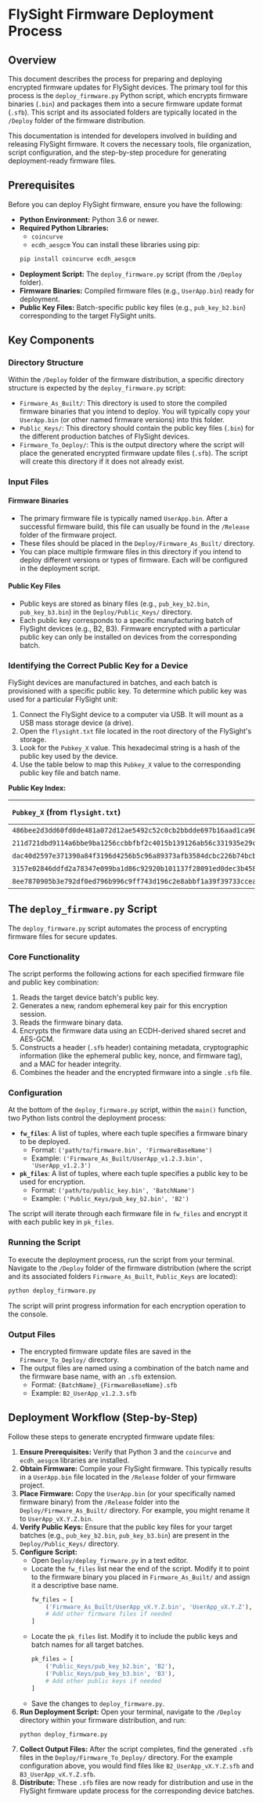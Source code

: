 # FlySight Firmware Deployment Process

## Overview

This document describes the process for preparing and deploying encrypted firmware updates for FlySight devices. The primary tool for this process is the `deploy_firmware.py` Python script, which encrypts firmware binaries (`.bin`) and packages them into a secure firmware update format (`.sfb`). This script and its associated folders are typically located in the `/Deploy` folder of the firmware distribution.

This documentation is intended for developers involved in building and releasing FlySight firmware. It covers the necessary tools, file organization, script configuration, and the step-by-step procedure for generating deployment-ready firmware files.

## Prerequisites

Before you can deploy FlySight firmware, ensure you have the following:

*   **Python Environment:** Python 3.6 or newer.
*   **Required Python Libraries:**
    *   `coincurve`
    *   `ecdh_aesgcm`
    You can install these libraries using pip:
    ```bash
    pip install coincurve ecdh_aesgcm
    ```
*   **Deployment Script:** The `deploy_firmware.py` script (from the `/Deploy` folder).
*   **Firmware Binaries:** Compiled firmware files (e.g., `UserApp.bin`) ready for deployment.
*   **Public Key Files:** Batch-specific public key files (e.g., `pub_key_b2.bin`) corresponding to the target FlySight units.

## Key Components

### Directory Structure

Within the `/Deploy` folder of the firmware distribution, a specific directory structure is expected by the `deploy_firmware.py` script:

*   `Firmware_As_Built/`: This directory is used to store the compiled firmware binaries that you intend to deploy. You will typically copy your `UserApp.bin` (or other named firmware versions) into this folder.
*   `Public_Keys/`: This directory should contain the public key files (`.bin`) for the different production batches of FlySight devices.
*   `Firmware_To_Deploy/`: This is the output directory where the script will place the generated encrypted firmware update files (`.sfb`). The script will create this directory if it does not already exist.

### Input Files

#### Firmware Binaries

*   The primary firmware file is typically named `UserApp.bin`. After a successful firmware build, this file can usually be found in the `/Release` folder of the firmware project.
*   These files should be placed in the `Deploy/Firmware_As_Built/` directory.
*   You can place multiple firmware files in this directory if you intend to deploy different versions or types of firmware. Each will be configured in the deployment script.

#### Public Key Files

*   Public keys are stored as binary files (e.g., `pub_key_b2.bin`, `pub_key_b3.bin`) in the `Deploy/Public_Keys/` directory.
*   Each public key corresponds to a specific manufacturing batch of FlySight devices (e.g., B2, B3). Firmware encrypted with a particular public key can only be installed on devices from the corresponding batch.

### Identifying the Correct Public Key for a Device

FlySight devices are manufactured in batches, and each batch is provisioned with a specific public key. To determine which public key was used for a particular FlySight unit:

1.  Connect the FlySight device to a computer via USB. It will mount as a USB mass storage device (a drive).
2.  Open the `flysight.txt` file located in the root directory of the FlySight's storage.
3.  Look for the `Pubkey_X` value. This hexadecimal string is a hash of the public key used by the device.
4.  Use the table below to map this `Pubkey_X` value to the corresponding public key file and batch name.

**Public Key Index:**

| `Pubkey_X` (from `flysight.txt`)                             | Public Key File      | Batch Name |
| :--------------------------------------------------------- | :------------------- | :--------- |
| `486bee2d3dd60fd0de481a072d12ae5492c52c0cb2bbdde697b16aad1ca903f3` | `pub_key_b2.bin`     | B2         |
| `211d721dbd9114a6bbe9ba1256ccbbfbf2c4015b139126ab56c331935e29c016` | `pub_key_b3.bin`     | B3         |
| `dac40d2597e371390a84f3196d4256b5c96a89373afb3584dcbc226b74bcbc0c` | `pub_key_b4.bin`     | B4         |
| `3157e02846ddfd2a78347e099ba1d86c92920b101137f28091ed0dec3b4589c2`  | `pub_key_b5.bin`     | B5         |
| `8ee7870905b3e792df0ed796b996c9ff743d196c2e8abbf1a39f39733cceac80` | `pub_key_b6.bin`     | B6         |

## The `deploy_firmware.py` Script

The `deploy_firmware.py` script automates the process of encrypting firmware files for secure updates.

### Core Functionality

The script performs the following actions for each specified firmware file and public key combination:
1.  Reads the target device batch's public key.
2.  Generates a new, random ephemeral key pair for this encryption session.
3.  Reads the firmware binary data.
4.  Encrypts the firmware data using an ECDH-derived shared secret and AES-GCM.
5.  Constructs a header (`.sfb` header) containing metadata, cryptographic information (like the ephemeral public key, nonce, and firmware tag), and a MAC for header integrity.
6.  Combines the header and the encrypted firmware into a single `.sfb` file.

### Configuration

At the bottom of the `deploy_firmware.py` script, within the `main()` function, two Python lists control the deployment process:

*   **`fw_files`**: A list of tuples, where each tuple specifies a firmware binary to be deployed.
    *   Format: `('path/to/firmware.bin', 'FirmwareBaseName')`
    *   Example: `('Firmware_As_Built/UserApp_v1.2.3.bin', 'UserApp_v1.2.3')`
*   **`pk_files`**: A list of tuples, where each tuple specifies a public key to be used for encryption.
    *   Format: `('path/to/public_key.bin', 'BatchName')`
    *   Example: `('Public_Keys/pub_key_b2.bin', 'B2')`

The script will iterate through each firmware file in `fw_files` and encrypt it with each public key in `pk_files`.

### Running the Script

To execute the deployment process, run the script from your terminal. Navigate to the `/Deploy` folder of the firmware distribution (where the script and its associated folders `Firmware_As_Built`, `Public_Keys` are located):

```bash
python deploy_firmware.py
```

The script will print progress information for each encryption operation to the console.

### Output Files

*   The encrypted firmware update files are saved in the `Firmware_To_Deploy/` directory.
*   The output files are named using a combination of the batch name and the firmware base name, with an `.sfb` extension.
    *   Format: `{BatchName}_{FirmwareBaseName}.sfb`
    *   Example: `B2_UserApp_v1.2.3.sfb`

## Deployment Workflow (Step-by-Step)

Follow these steps to generate encrypted firmware update files:

1.  **Ensure Prerequisites:** Verify that Python 3 and the `coincurve` and `ecdh_aesgcm` libraries are installed.
2.  **Obtain Firmware:** Compile your FlySight firmware. This typically results in a `UserApp.bin` file located in the `/Release` folder of your firmware project.
3.  **Place Firmware:** Copy the `UserApp.bin` (or your specifically named firmware binary) from the `/Release` folder into the `Deploy/Firmware_As_Built/` directory. For example, you might rename it to `UserApp_vX.Y.Z.bin`.
4.  **Verify Public Keys:** Ensure that the public key files for your target batches (e.g., `pub_key_b2.bin`, `pub_key_b3.bin`) are present in the `Deploy/Public_Keys/` directory.
5.  **Configure Script:**
    *   Open `Deploy/deploy_firmware.py` in a text editor.
    *   Locate the `fw_files` list near the end of the script. Modify it to point to the firmware binary you placed in `Firmware_As_Built/` and assign it a descriptive base name.
        ```python
        fw_files = [
            ('Firmware_As_Built/UserApp_vX.Y.Z.bin', 'UserApp_vX.Y.Z'),
            # Add other firmware files if needed
        ]
        ```
    *   Locate the `pk_files` list. Modify it to include the public keys and batch names for all target batches.
        ```python
        pk_files = [
            ('Public_Keys/pub_key_b2.bin', 'B2'),
            ('Public_Keys/pub_key_b3.bin', 'B3'),
            # Add other public keys if needed
        ]
        ```
    *   Save the changes to `deploy_firmware.py`.
6.  **Run Deployment Script:** Open your terminal, navigate to the `/Deploy` directory within your firmware distribution, and run:
    ```bash
    python deploy_firmware.py
    ```
7.  **Collect Output Files:** After the script completes, find the generated `.sfb` files in the `Deploy/Firmware_To_Deploy/` directory. For the example configuration above, you would find files like `B2_UserApp_vX.Y.Z.sfb` and `B3_UserApp_vX.Y.Z.sfb`.
8.  **Distribute:** These `.sfb` files are now ready for distribution and use in the FlySight firmware update process for the corresponding device batches.

